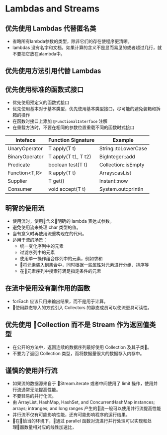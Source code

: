 # Lambdas and Streams
<!-- toc -->

##  优先使用 Lambdas 代替匿名类
* 省略所有lambda参数的类型，除非它们的存在使程序更清晰。
* lambdas 没有名字和文档，如果计算的含义不是显而易见的或者超过几行，就不要把它放在alambda中。

## 优先使用方法引用代替 Lambdas

## 优先使用标准的函数式接口

* 优先使用预定义的函数式接口
* 优先使用基本对于基本类型，优先使用基本类型接口，尽可能的避免装箱和拆箱的操作
* 在函数时接口上添加 `@FunctionalInterface` 注解
* 在重载方法时，不要在相同的参数位置重载不同的函数时式接口

| Inteface | Function Signature | Example |
|--|--|--|
| UnaryOperator<T> |T apply(T t) | String::toLowerCase|
| BinaryOperator<T> |T apply(T t1, T t2) | BigInteger::add|
|Predicate<T> | boolean test(T t)| Collection::isEmpty |
|Function<T,R>| R apply(T t)| Arrays::asList|
| Supplier<T>| T get()| Instant::now|
|Consumer<T>| void accept(T t)| System.out::println|

## 明智的使用流

* 使用流时，使用含义明确的 lambda 表达式参数。
* 避免使用流来处理 char 类型的值。  
* 当有意义时再使用流重构现在的代码。
* 适用于流的场景：
    - 统一变化序列中的元素
    - 过滤序列中的元素
    - 使用单一操作组合序列中的元素，例如求和
    - 将元素装入到集合中，同时根据一些属性对元素进行分组、排序等
    - 在元素序列中搜索符满足指定条件的元素

## 在流中使用没有副作用的函数
* forEach 应该只用来输出结果，而不是用于计算。
* 使用静态导入的方式引入 Collectors 的静态成员可以使流更具可读性。

## 优先使用 Collection 而不是 Stream 作为返回值类型
* 在公开的方法中，返回连续的数据序列最好使用 Collection 及其子类。
* 不要为了返回 Collection 类型，而将数据量很大的数据存入内存中。

## 谨慎的使用并行流
* 如果流的数据源来自于 Stream.iterate 或者中间使用了 limit 操作，使用并行流通常无法提高性能。
* 不要轻易的并行化流。
* 由 ArrayList, HashMap, HashSet, and ConcurrentHashMap instances; arrays; intranges; and long ranges 产生的流一般可以使用并行流提高性能
* 并行流不仅有可能影响性能，还有可能影响程序的运行结果。
* 在恰当的环境下，通过 parallel 函数对流进行并行处理可以实现和处理器数量相对应的线性加速比，
